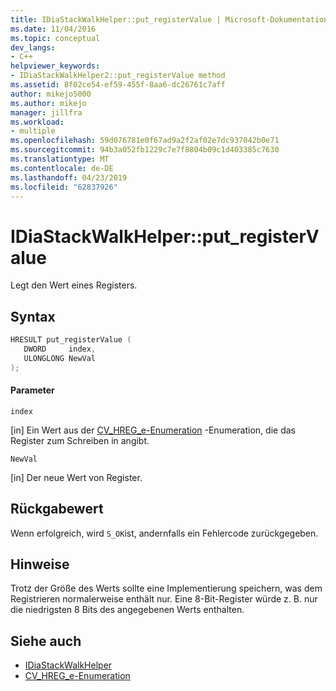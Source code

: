 ```yaml
---
title: IDiaStackWalkHelper::put_registerValue | Microsoft-Dokumentation
ms.date: 11/04/2016
ms.topic: conceptual
dev_langs:
- C++
helpviewer_keywords:
- IDiaStackWalkHelper2::put_registerValue method
ms.assetid: 8f02ce54-ef59-455f-8aa6-dc26761c7aff
author: mikejo5000
ms.author: mikejo
manager: jillfra
ms.workload:
- multiple
ms.openlocfilehash: 59d076781e0f67ad9a2f2af02e7dc937042b0e71
ms.sourcegitcommit: 94b3a052fb1229c7e7f8804b09c1d403385c7630
ms.translationtype: MT
ms.contentlocale: de-DE
ms.lasthandoff: 04/23/2019
ms.locfileid: "62837926"
---
```

# <a name="idiastackwalkhelperputregistervalue"></a>IDiaStackWalkHelper::put_registerValue
Legt den Wert eines Registers.

## <a name="syntax"></a>Syntax

```C++
HRESULT put_registerValue ( 
   DWORD     index,
   ULONGLONG NewVal
);
```

#### <a name="parameters"></a>Parameter
 `index`

[in] Ein Wert aus der [CV_HREG_e-Enumeration](../../debugger/debug-interface-access/cv-hreg-e.md) -Enumeration, die das Register zum Schreiben in angibt.

 `NewVal`

[in] Der neue Wert von Register.

## <a name="return-value"></a>Rückgabewert
 Wenn erfolgreich, wird `S_OK`ist, andernfalls ein Fehlercode zurückgegeben.

## <a name="remarks"></a>Hinweise
 Trotz der Größe des Werts sollte eine Implementierung speichern, was dem Registrieren normalerweise enthält nur. Eine 8-Bit-Register würde z. B. nur die niedrigsten 8 Bits des angegebenen Werts enthalten.

## <a name="see-also"></a>Siehe auch
- [IDiaStackWalkHelper](../../debugger/debug-interface-access/idiastackwalkhelper.md)
- [CV_HREG_e-Enumeration](../../debugger/debug-interface-access/cv-hreg-e.md)